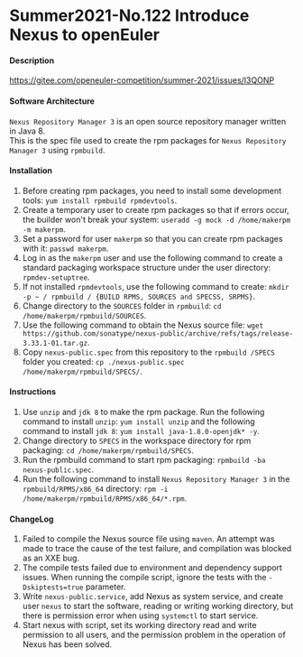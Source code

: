 # Summer2021-No.122 Introduce Nexus to openEuler

#### Description
https://gitee.com/openeuler-competition/summer-2021/issues/I3QONP

#### Software Architecture
`Nexus Repository Manager 3` is an open source repository manager written in Java 8.  
This is the spec file used to create the rpm packages for `Nexus Repository Manager 3` using `rpmbuild`.

#### Installation

1. Before creating rpm packages, you need to install some development tools: `yum install rpmbuild rpmdevtools`.
2. Create a temporary user to create rpm packages so that if errors occur, the builder won't break your system: `useradd -g mock -d /home/makerpm  -m makerpm`.
3. Set a password for user `makerpm` so that you can create rpm packages with it: `passwd makerpm`.
4. Log in as the `makerpm` user and use the following command to create a standard packaging workspace structure under the user directory: `rpmdev-setuptree`.
5. If not installed `rpmdevtools`, use the following command to create: `mkdir -p ~ / rpmbuild / {BUILD RPMS, SOURCES and SPECSS, SRPMS}`.
6. Change directory to the `SOURCES` folder in `rpmbuild`: `cd /home/makerpm/rpmbuild/SOURCES`.
7. Use the following command to obtain the Nexus source file: `wget https://github.com/sonatype/nexus-public/archive/refs/tags/release-3.33.1-01.tar.gz`.
8. Copy `nexus-public.spec` from this repository to the `rpmbuild /SPECS` folder you created: `cp ./nexus-public.spec /home/makerpm/rpmbuild/SPECS/`.

#### Instructions

1. Use `unzip` and `jdk 8` to make the rpm package. Run the following command to install `unzip`: `yum install unzip` and the following command to install `jdk 8`: `yum install java-1.8.0-openjdk* -y`.
2. Change directory to `SPECS` in the workspace directory for rpm packaging: `cd /home/makerpm/rpmbuild/SPECS`.
3. Run the rpmbuild command to start rpm packaging: `rpmbuild -ba nexus-public.spec`.
4. Run the following command to install `Nexus Repository Manager 3` in the `rpmbuild/RPMS/x86_64` directory: `rpm -i /home/makerpm/rpmbuild/RPMS/x86_64/*.rpm`.

#### ChangeLog
1. Failed to compile the Nexus source file using `maven`. An attempt was made to trace the cause of the test failure, and compilation was blocked as an XXE bug.
2. The compile tests failed due to environment and dependency support issues. When running the compile script, ignore the tests with the `-Dskiptests=true` parameter.
3. Write `nexus-public.service`, add Nexus as system service, and create user `nexus` to start the software, reading or writing working directory, but there is permission error when using `systemctl` to start service.
4. Start nexus with script, set its working directory read and write permission to all users, and the permission problem in the operation of Nexus has been solved.
